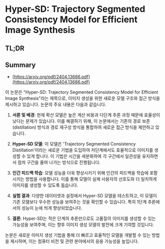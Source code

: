 # Hyper-SD: Trajectory Segmented Consistency Model for Efficient Image Synthesis
## TL;DR
## Summary
- [https://arxiv.org/pdf/2404.13686.pdf](https://arxiv.org/pdf/2404.13686.pdf)

이 논문은 "Hyper-SD: Trajectory Segmented Consistency Model for Efficient Image Synthesis"라는 제목으로, 이미지 생성을 위한 새로운 모델 구조와 접근 방식을 제시하고 있습니다. 논문의 주요 내용은 다음과 같습니다.

1. **서론 및 배경**: 현재 확산 모델은 높은 계산 비용과 다단계 추론 과정 때문에 효율성이 낮다는 문제가 있습니다. 이를 해결하기 위해, 이 논문에서는 기존의 경로 보존(distillation) 방식과 경로 재구성 방식을 통합하여 새로운 접근 방식을 제안하고 있습니다.

2. **Hyper-SD 모델**: 이 모델은 'Trajectory Segmented Consistency Distillation'이라는 새로운 기법을 도입하여 저단계에서도 효율적으로 이미지를 생성할 수 있게 합니다. 이 기법은 시간을 세분화하여 각 구간에서 일관성을 유지하면서 점차 구간을 줄여 나가는 방식으로 진행됩니다.

3. **인간 피드백 학습**: 모델 성능을 더욱 향상시키기 위해 인간의 피드백을 학습에 포함시키는 방법을 사용합니다. 이를 통해 모델이 실제 사용자의 선호도와 더 일치하게 이미지를 생성할 수 있도록 돕습니다.

4. **실험 결과**: 다양한 데이터셋과 설정에서 Hyper-SD 모델을 테스트하고, 이 모델이 기존 모델보다 우수한 성능을 보여주는 것을 확인할 수 있습니다. 특히 1단계 추론에서의 성능이 눈에 띄게 향상되었습니다.

5. **결론**: Hyper-SD는 적은 단계의 추론만으로도 고품질의 이미지를 생성할 수 있는 가능성을 보여주며, 이는 향후 이미지 생성 모델의 발전에 크게 기여할 것입니다.

논문은 새로운 이미지 생성 기법을 통해 더 빠르고 효율적인 모델을 개발할 수 있는 방법을 제시하며, 이는 컴퓨터 비전 및 관련 분야에서의 응용 가능성을 높입니다.